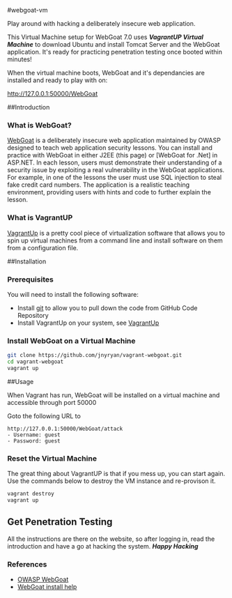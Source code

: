 #webgoat-vm

Play around with hacking a deliberately insecure web application.

This Virtual Machine setup for WebGoat 7.0 uses  ***VagrantUP Virtual Machine*** to download Ubuntu and install Tomcat Server and the WebGoat application. It's ready for practicing penetration testing once booted within minutes!

When the virtual machine boots, WebGoat and it's dependancies are installed and ready to play with on:

http://127.0.0.1:50000/WebGoat

##Introduction

### What is WebGoat?

[WebGoat](https://www.owasp.org/index.php/Category:OWASP_WebGoat_Project) is a deliberately insecure web application maintained by OWASP designed to teach web application security lessons. You can install and practice with WebGoat in either J2EE (this page) or [WebGoat for .Net] in ASP.NET. In each lesson, users must demonstrate their understanding of a security issue by exploiting a real vulnerability in the WebGoat applications. For example, in one of the lessons the user must use SQL injection to steal fake credit card numbers. The application is a realistic teaching environment, providing users with hints and code to further explain the lesson.

### What is VagrantUP

[VagrantUp](https://www.vagrantup.com/) is a pretty cool piece of virtualization software that allows you to spin up virtual machines from a command line and install software on them from a configuration file.

##Installation

### Prerequisites

You will need to install the following software:

- Install [git](http://git-scm.com/book/en/v2/Getting-Started-Installing-Git) to allow you to pull down the code from GitHub Code Repository
- Install VagrantUp on your system, see [VagrantUp](https://docs.vagrantup.com/v2/installation/)

### Install WebGoat on a Virtual Machine

``` bash
git clone https://github.com/jnyryan/vagrant-webgoat.git
cd vagrant-webgoat
vagrant up

```

##Usage

When Vagrant has run, WebGoat will be installed on a virtual machine and accessible through port 50000

Goto the following URL to

```
http://127.0.0.1:50000/WebGoat/attack
- Username: guest
- Password: guest
```

### Reset the Virtual Machine

The great thing about VagrantUP is that if you mess up, you can start again. Use the commands below to destroy the VM instance and re-provison it.

```bash
vagrant destroy
vagrant up
```

## Get Penetration Testing

All the instructions are there on the website, so after logging in, read the introduction and have a go at hacking the system. ***Happy Hacking***

### References

- [OWASP WebGoat](https://www.owasp.org/index.php/Category:OWASP_WebGoat_Project)
- [WebGoat install help](http://webappsecmovies.sourceforge.net/webgoat/)
